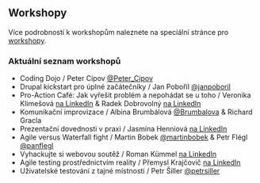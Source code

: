Workshopy
---------
Více podrobností k workshopům naleznete na speciální stránce pro [workshopy](/2015/stranka/workshopy.html).

### Aktuální seznam workshopů

 - Coding Dojo / Peter Cipov [@Peter_Cipov](https://twitter.com/Peter_Cipov)
 - Drupal kickstart pro úplné začátečníky / Jan Pobořil [@janpoboril](https://twitter.com/janpoboril)
 - Pro-Action Café: Jak vyřešit problém a nepohádat se u toho / Veronika Klimešová [na LinkedIn](http://uk.linkedin.com/in/veroklimesova) & Radek Dobrovolný [na LinkedIn](http://www.linkedin.com/in/radekdobrovolny)
 - Komunikační improvizace / Albina Brumbálová [@Brumbalova](https://twitter.com/Brumbalova) & Richard Gracla
 - Prezentační dovednosti v praxi / Jasmína Henniová [na LinkedIn](https://www.linkedin.com/pub/jasmina-henniova/75/625/126)
 - Agile versus Waterfall fight / Martin Bobek [@martinbobek](https://twitter.com/martinbobek) & Petr Flégl [@panflegl](https://twitter.com/panflegl)
 - Vyhackujte si webovou soutěž / Roman Kümmel [na LinkedIn](https://www.linkedin.com/pub/roman-k%C3%BCmmel/55/770/673)
 - Agile testing prostřednictvím reality / Přemysl Krajčovič [na LinkedIn](https://www.linkedin.com/in/premyslkrajcovic)
 - Uživatelské testování z tajné místnosti / Petr Šiller [@petrsiller](https://twitter.com/petrsiller)

<!--
<table class="table">
	<thead><tr>
		<th></th>
		<th>A 123</th>
		<th>A 124</th>
	</tr></thead>
    <tr>
    	<th>9:45</th>
        <td rowspan="2">Foo Foo <br/> <a href="/2015/stranka/workshopy.html#foo">@mysulemys</a></td>
        <td></td>
    </tr>
    
    <tr>
    	<th>10:45</th>
        <td>Bar Bar <br/> <a href="/2015/stranka/workshopy.html#bar">kreslika@fit.vutbr.cz</a></td>
    </tr>
    <tr>
    	<th>11:45</th>
        <td></td>
        <td></td>
    </tr>
</table>
-->